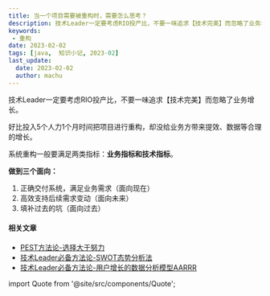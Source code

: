 ```yaml
---
title: 当一个项目需要被重构时，需要怎么思考？
description: 技术Leader一定要考虑RIO投产比，不要一味追求【技术完美】而忽略了业务增长。好比投入5个人力1个月时间把项目进行重构，却没给业务方带来提效、数据等合理的增长。
keywords:
 - 重构
date: 2023-02-02
tags: [java,  知识小记, 2023-02]
last_update:
  date: 2023-02-02
  author: machu
---
```




技术Leader一定要考虑RIO投产比，不要一味追求【技术完美】而忽略了业务增长。

好比投入5个人力1个月时间把项目进行重构，却没给业务方带来提效、数据等合理的增长。

系统重构一般要满足两类指标：**业务指标和技术指标**。

**做到三个面向：**
1. 正确交付系统，满足业务需求（面向现在）
2. 高效支持后续需求变动（面向未来）
3. 填补过去的坑（面向过去）



#### 相关文章

- [PEST方法论-选择大于努力](https://machu.top/docs/小记/2023-02/03PEST方法论)
- [技术Leader必备方法论-SWOT态势分析法](https://machu.top/docs/小记/2023-02/04技术Leader必备方法论-SWOT态势分析法)
- [技术Leader必备方法论-用户增长的数据分析模型AARRR](https://machu.top/docs/小记/2023-02/05技术Leader必备方法论-用户增长的数据分析模型AARRR)



import Quote from '@site/src/components/Quote';

> <Quote></Quote>

